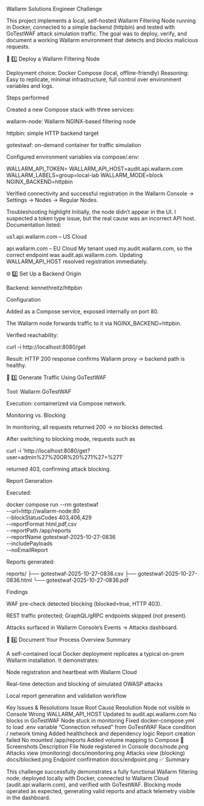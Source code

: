 Wallarm Solutions Engineer Challenge

This project implements a local, self-hosted Wallarm Filtering Node running in Docker, connected to a simple backend (httpbin) and tested with GoTestWAF attack simulation traffic.
The goal was to deploy, verify, and document a working Wallarm environment that detects and blocks malicious requests.

🧩 1️⃣ Deploy a Wallarm Filtering Node

Deployment choice: Docker Compose (local, offline-friendly)
Reasoning: Easy to replicate, minimal infrastructure, full control over environment variables and logs.

Steps performed

Created a new Compose stack with three services:

wallarm-node: Wallarm NGINX-based filtering node

httpbin: simple HTTP backend target

gotestwaf: on-demand container for traffic simulation

Configured environment variables via compose/.env:

WALLARM_API_TOKEN=<Deploy token>
WALLARM_API_HOST=audit.api.wallarm.com
WALLARM_LABELS=group=local-lab
WALLARM_MODE=block
NGINX_BACKEND=httpbin


Verified connectivity and successful registration in the Wallarm Console → Settings → Nodes → Regular Nodes.

Troubleshooting highlight
Initially, the node didn’t appear in the UI. I suspected a token type issue, but the real cause was an incorrect API host.
Documentation listed:

us1.api.wallarm.com – US Cloud

api.wallarm.com – EU Cloud
My tenant used my.audit.wallarm.com, so the correct endpoint was audit.api.wallarm.com.
Updating WALLARM_API_HOST resolved registration immediately.

🌐 2️⃣ Set Up a Backend Origin

Backend: kennethreitz/httpbin

Configuration

Added as a Compose service, exposed internally on port 80.

The Wallarm node forwards traffic to it via NGINX_BACKEND=httpbin.

Verified reachability:

curl -i http://localhost:8080/get


Result: HTTP 200 response confirms Wallarm proxy → backend path is healthy.

🚦 3️⃣ Generate Traffic Using GoTestWAF

Tool: Wallarm GoTestWAF

Execution: containerized via Compose network.

Monitoring vs. Blocking

In monitoring, all requests returned 200 → no blocks detected.

After switching to blocking mode, requests such as

curl -i 'http://localhost:8080/get?user=admin%27%20OR%20%271%27=%271'


returned 403, confirming attack blocking.

Report Generation

Executed:

docker compose run --rm gotestwaf \
  --url=http://wallarm-node:80 \
  --blockStatusCodes 403,406,429 \
  --reportFormat html,pdf,csv \
  --reportPath /app/reports \
  --reportName gotestwaf-2025-10-27-0836 \
  --includePayloads \
  --noEmailReport


Reports generated:

reports/
├── gotestwaf-2025-10-27-0836.csv
├── gotestwaf-2025-10-27-0836.html
└── gotestwaf-2025-10-27-0836.pdf


Findings

WAF pre-check detected blocking (blocked=true, HTTP 403).

REST traffic protected; GraphQL/gRPC endpoints skipped (not present).

Attacks surfaced in Wallarm Console’s Events → Attacks dashboard.

🧠 4️⃣ Document Your Process
Overview Summary

A self-contained local Docker deployment replicates a typical on-prem Wallarm installation.
It demonstrates:

Node registration and heartbeat with Wallarm Cloud

Real-time detection and blocking of simulated OWASP attacks

Local report generation and validation workflow

Key Issues & Resolutions
Issue	Root Cause	Resolution
Node not visible in Console	Wrong WALLARM_API_HOST	Updated to audit.api.wallarm.com
No blocks in GoTestWAF	Node stuck in monitoring	Fixed docker-compose.yml to load .env variable
“Connection refused” from GoTestWAF	Race condition / network timing	Added healthcheck and dependency logic
Report creation failed	No mounted /app/reports	Added volume mapping to Compose
📸 Screenshots
Description	File
Node registered in Console	docs/node.png
Attacks view (monitoring)	docs/monitoring.png
Attacks view (blocking)	docs/blocked.png
Endpoint confirmation	docs/endpoint.png
✅ Summary

This challenge successfully demonstrates a fully functional Wallarm filtering node, deployed locally with Docker, connected to Wallarm Cloud (audit.api.wallarm.com), and verified with GoTestWAF.
Blocking mode operated as expected, generating valid reports and attack telemetry visible in the dashboard.

